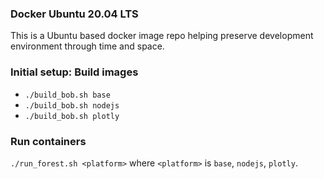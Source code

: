 
### Docker Ubuntu 20.04 LTS
This is a Ubuntu based docker image repo helping preserve
development environment through time and space.

### Initial setup: Build images
- `./build_bob.sh base`
- `./build_bob.sh nodejs`
- `./build_bob.sh plotly`

### Run containers
`./run_forest.sh <platform>` where `<platform>` is `base`, `nodejs`, `plotly`.
